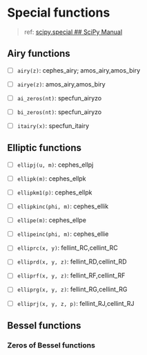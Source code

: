 # Special functions
> ref: [scipy.special ## SciPy Manual](https://docs.scipy.org/doc/scipy/reference/special.html)

## Airy functions
- [ ] `airy(z)`: cephes_airy; amos_airy,amos_biry
- [ ] `airye(z)`: amos_airy,amos_biry
- [ ] `ai_zeros(nt)`: specfun_airyzo
- [ ] `bi_zeros(nt)`: specfun_airyzo
- [ ] `itairy(x)`: specfun_itairy


## Elliptic functions
- [ ] `ellipj(u, m)`: cephes_ellpj
- [ ] `ellipk(m)`: cephes_ellpk
- [ ] `ellipkm1(p)`: cephes_ellpk
- [ ] `ellipkinc(phi, m)`: cephes_ellik
- [ ] `ellipe(m)`: cephes_ellpe
- [ ] `ellipeinc(phi, m)`: cephes_ellie

- [ ] `elliprc(x, y)`: fellint_RC,cellint_RC
- [ ] `elliprd(x, y, z)`: fellint_RD,cellint_RD
- [ ] `elliprf(x, y, z)`: fellint_RF,cellint_RF
- [ ] `elliprg(x, y, z)`: fellint_RG,cellint_RG
- [ ] `elliprj(x, y, z, p)`: fellint_RJ,cellint_RJ


## Bessel functions

### Zeros of Bessel functions

